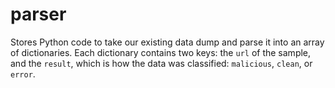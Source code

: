 # parser

Stores Python code to take our existing data dump and parse it into an array of dictionaries. Each dictionary contains two keys: the `url` of the sample, and the `result`, which is how the data was classified: `malicious`, `clean`, or `error`.

